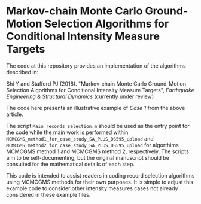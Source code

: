 # Markov-chain Monte Carlo Ground-Motion Selection Algorithms for Conditional Intensity Measure Targets

The code at this repository provides an implementation of the algorithms described in:

Shi Y and Stafford PJ (2018). "Markov-chain Monte Carlo Ground-Motion Selection Algorithms for Conditional Intensity Measure Targets", _Earthquake Engineering & Structural Dynamics_ (currently under review)

The code here presents an illustrative example of _Case 1_ from the above article.

The script ``` Main_records_selection.m ``` should be used as the entry point for the code while the main work is performed within ``` MCMCGMS_method1_for_case_study_SA_PLUS_DS595_upload``` and ```MCMCGMS_method2_for_case_study_SA_PLUS_DS595_upload``` for algorthims MCMCGMS method 1 and MCMCGMS method 2, respectively.
The scripts aim to be self-documenting, but the original manuscript should be consulted for the mathematical details of each step.

This code is intended to assist readers in coding record selection algorithms using MCMCGMS methods for their own purposes. It is simple to adjust this example code to consider other intensity measures cases not already considered in these example files.
